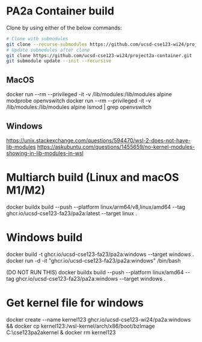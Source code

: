 # PA2a Container build

Clone by using either of the below commands:
```bash
# Clone with submodules
git clone --recurse-submodules https://github.com/ucsd-cse123-wi24/project2a-container.git
# Update submodules after clone
git clone https://github.com/ucsd-cse123-wi24/project2a-container.git
git submodule update --init --recursive
```

## MacOS
docker run --rm --privileged -it -v /lib/modules:/lib/modules alpine modprobe openvswitch
docker run --rm --privileged -it -v /lib/modules:/lib/modules alpine lsmod | grep openvswitch

## Windows
https://unix.stackexchange.com/questions/594470/wsl-2-does-not-have-lib-modules
https://askubuntu.com/questions/1455659/no-kernel-modules-showing-in-lib-modules-in-wsl

# Multiarch build (Linux and macOS M1/M2)
docker buildx build --push --platform linux/arm64/v8,linux/amd64 --tag ghcr.io/ucsd-cse123-fa23/pa2a:latest --target linux .

# Windows build
docker build -t ghcr.io/ucsd-cse123-fa23/pa2a:windows --target windows .
docker run -d -it "ghcr.io/ucsd-cse123-fa23/pa2a:windows" /bin/bash

(DO NOT RUN THIS) docker buildx build --push --platform linux/amd64 --tag ghcr.io/ucsd-cse123-fa23/pa2a:windows --target windows .


# Get kernel file for windows
docker create --name kernel123 ghcr.io/ucsd-cse123-wi24/pa2a:windows && docker cp kernel123:/wsl-kernel/arch/x86/boot/bzImage C:\cse123pa2akernel & docker rm kernel123
